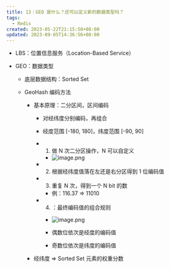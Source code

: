 ```yaml
---
title: 13｜GEO 是什么？还可以定义新的数据类型吗？
tags:
  - Redis
created: 2023-05-22T21:15:58+08:00
updated: 2023-09-05T14:36:56+08:00
---
```


- LBS：位置信息服务（Location-Based Service）
- GEO：数据类型

  - 底层数据结构：Sorted Set
  - GeoHash 编码方法

    - 基本原理：二分区间，区间编码

      - 对经纬度分别编码，再组合
      - 经度范围 \[-180, 180]，纬度范围 \[-90, 90]
      - 1. 做 N 次二分区操作，N 可以自定义
        - ![image.png](https://cdn.jsdelivr.net/gh/11ze/static/images/redis-13-1.png)
  
      - 2. 根据经纬度值落在左还是右分区得到 1 位编码值
      - 3. 重复 N 次，得到一个 N bit 的数
  
        - 例：116.37 => 11010
  
      - 4. ：最终编码值的组合规则
        - ![image.png](https://cdn.jsdelivr.net/gh/11ze/static/images/redis-13-2.png)
  
  
        - 偶数位依次是经度的编码值
        - 奇数位依次是纬度的编码值

    - 经纬度 => Sorted Set 元素的权重分数
